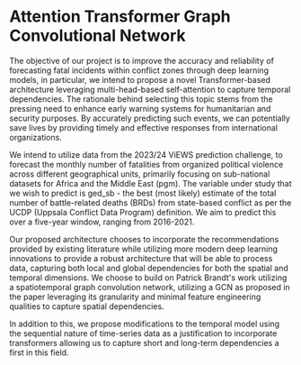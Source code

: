 # Attention Transformer Graph Convolutional Network

The objective of our project is to improve the accuracy and reliability of forecasting fatal incidents within conflict zones through deep learning models, in particular, we intend to propose a novel Transformer-based architecture leveraging multi-head-based self-attention to capture temporal dependencies. The rationale behind selecting this topic stems from the pressing need to enhance early warning systems for humanitarian and security purposes. By accurately predicting such events, we can potentially save lives by providing timely and effective responses from international organizations. 

We intend to utilize data from the 2023/24 ViEWS prediction challenge, to forecast the monthly number of fatalities from organized political violence across different geographical units, primarily focusing on sub-national datasets for Africa and the Middle East (pgm). The variable under study that we wish to predict is ged_sb -  the best (most likely) estimate of the total number of battle-related deaths (BRDs) from state-based conflict as per the UCDP (Uppsala Conflict Data Program) definition. We aim to predict this over a five-year window, ranging from 2016-2021. 

Our proposed architecture chooses to incorporate the recommendations provided by existing literature while utilizing more modern deep learning innovations to provide a robust architecture that will be able to process data, capturing both local and global dependencies for both the spatial and temporal dimensions. We choose to build on Patrick Brandt's work utilizing a spatiotemporal graph convolution network, utilizing a GCN as proposed in the paper leveraging its granularity and minimal feature engineering qualities to capture spatial dependencies. 

In addition to this, we propose modifications to the temporal model using the sequential nature of time-series data as a justification to incorporate transformers allowing us to capture short and long-term dependencies a first in this field.